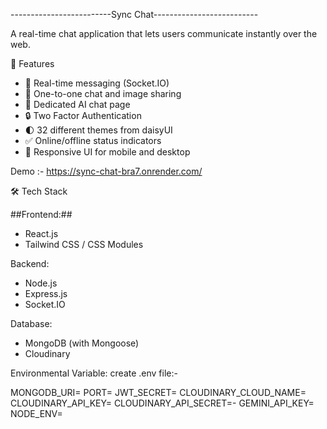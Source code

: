 -------------------------Sync Chat-------------------------- 

A real-time chat application that lets users communicate instantly over the web.

🚀 Features

- 🔄 Real-time messaging (Socket.IO)
- 👥 One-to-one chat and image sharing
- 🤖 Dedicated AI chat page 
- 🔒 Two Factor Authentication 
- 🌓 32 different themes from daisyUI
- ✅ Online/offline status indicators
- 📱 Responsive UI for mobile and desktop

Demo :- https://sync-chat-bra7.onrender.com/

🛠️ Tech Stack

##Frontend:##
- React.js
- Tailwind CSS / CSS Modules

Backend:
- Node.js
- Express.js
- Socket.IO

Database:
- MongoDB (with Mongoose)
- Cloudinary

  
Environmental Variable:
create .env file:-

MONGODB_URI=
PORT=
JWT_SECRET=
CLOUDINARY_CLOUD_NAME=
CLOUDINARY_API_KEY=
CLOUDINARY_API_SECRET=-
GEMINI_API_KEY=
NODE_ENV=
